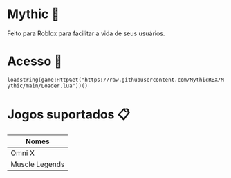 # Mythic 💎

Feito para Roblox para facilitar a vida de seus usuários.

# Acesso 🔗

```loadstring(game:HttpGet("https://raw.githubusercontent.com/MythicRBX/Mythic/main/Loader.lua"))()```

# Jogos suportados 📋

Nomes          |
-------------- |
Omni X         |
Muscle Legends |
